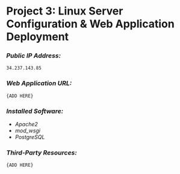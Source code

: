 # Project 3: Linux Server Configuration & Web Application Deployment


### _Public IP Address:_
```34.237.143.85```

### _Web Application URL:_
```{ADD HERE}```

### _Installed Software:_
- _Apache2_
- _mod_wsgi_
- _PostgreSQL_

### _Third-Party Resources:_
```{ADD HERE}```
